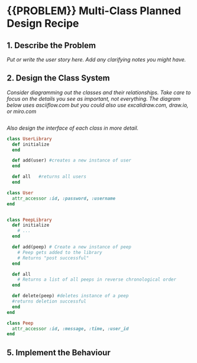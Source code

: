 # {{PROBLEM}} Multi-Class Planned Design Recipe

## 1. Describe the Problem

_Put or write the user story here. Add any clarifying notes you might have._

## 2. Design the Class System

_Consider diagramming out the classes and their relationships. Take care to
focus on the details you see as important, not everything. The diagram below
uses asciiflow.com but you could also use excalidraw.com, draw.io, or miro.com_

```

```

_Also design the interface of each class in more detail._

```ruby
class UserLibrary
  def initialize
  end

  def add(user) #creates a new instance of user
  end

  def all   #returns all users
  end

class User
  attr_accessor :id, :password, :username
end


class PeepLibrary
  def initialize
    # ...
  end

  def add(peep) # Create a new instance of peep
    # Peep gets added to the library
    # Returns "post successful"
  end

  def all
    # Returns a list of all peeps in reverse chronological order
  end

  def delete(peep) #deletes instance of a peep
  #returns deletion successful
  end 
end

class Peep
  attr_accessor :id, :message, :time, :user_id
end
```



## 5. Implement the Behaviour

